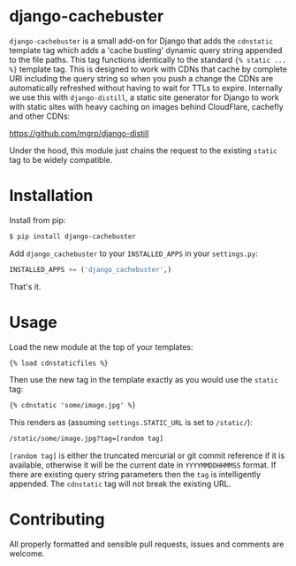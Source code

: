 # django-cachebuster

`django-cachebuster` is a small add-on for Django that adds the `cdnstatic`
template tag which adds a 'cache busting' dynamic query string appended to the
file paths. This tag functions identically to the standard `{% static ... %}`
template tag. This is designed to work with CDNs that cache by complete URI
including the query string so when you push a change the CDNs are automatically
refreshed without having to wait for TTLs to expire. Internally we use this with
`django-distill`, a static site generator for Django to work with static sites
with heavy caching on images behind CloudFlare, cachefly and other CDNs:

https://github.com/mgrp/django-distill

Under the hood, this module just chains the request to the existing `static` tag
to be widely compatible.

# Installation

Install from pip:

```bash
$ pip install django-cachebuster
```

Add `django_cachebuster` to your `INSTALLED_APPS` in your `settings.py`:

```python
INSTALLED_APPS += ('django_cachebuster',)
```

That's it.

# Usage

Load the new module at the top of your templates:

```html
{% load cdnstaticfiles %}
```

Then use the new tag in the template exactly as you would use the `static` tag:

```html
{% cdnstatic 'some/image.jpg' %}
```
This renders as (assuming `settings.STATIC_URL` is set to `/static/`):

```html
/static/some/image.jpg?tag=[random tag]
```

`[random tag]` is either the truncated mercurial or git commit reference if it
is available, otherwise it will be the current date in `YYYYMMDDHHMMSS` format.
If there are existing query string parameters then the `tag` is intelligently
appended. The `cdnstatic` tag will not break the existing URL.

# Contributing

All properly formatted and sensible pull requests, issues and comments are
welcome.
